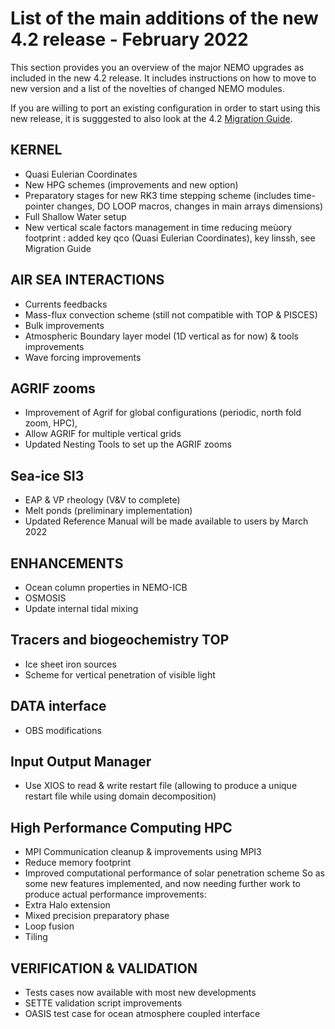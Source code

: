 # List of the main additions of the new 4.2 release - February 2022

This section provides you an overview of the major NEMO upgrades as included in the new 4.2 release. 
It includes instructions on how to move to new version and a list of the novelties of changed NEMO modules.

If you are willing to port an existing configuration in order to start using this new release, it is sugggested to also look at the 4.2 [Migration Guide](https://sites.nemo-ocean.io/user-guide/migration.html).

## KERNEL

- Quasi Eulerian Coordinates
- New HPG schemes (improvements and new option)
- Preparatory stages for new RK3 time stepping scheme (includes time-pointer changes, DO LOOP macros, changes in main arrays dimensions)
- Full Shallow Water setup
- New vertical scale factors management in time reducing meùory footprint : added key qco (Quasi Eulerian Coordinates), key linssh, see Migration Guide

## AIR SEA INTERACTIONS

- Currents feedbacks
- Mass-flux convection scheme (still not compatible with TOP & PISCES)
- Bulk improvements 
- Atmospheric Boundary layer model (1D vertical as for now) & tools improvements
- Wave forcing improvements

## AGRIF zooms

- Improvement of Agrif for global configurations (periodic, north fold zoom, HPC), 
- Allow AGRIF for multiple vertical grids
- Updated Nesting Tools to set up the AGRIF zooms

## Sea-ice SI3

- EAP & VP rheology (V&V to complete)
- Melt ponds (preliminary implementation)
- Updated Reference Manual will be made available to users by March 2022

## ENHANCEMENTS

- Ocean column properties in NEMO-ICB
- OSMOSIS
- Update internal tidal mixing 

## Tracers and biogeochemistry TOP

- Ice sheet iron sources
- Scheme for vertical penetration of visible light

## DATA interface

- OBS modifications

## Input Output Manager

- Use XIOS to read & write restart file (allowing to produce a unique restart file while using domain decomposition)

## High Performance Computing HPC

- MPI Communication cleanup & improvements using MPI3
- Reduce memory footprint
- Improved computational performance of solar penetration scheme
So as some new features implemented, and now needing further work to produce actual performance improvements:
- Extra Halo extension
- Mixed precision preparatory phase
- Loop fusion
- Tiling

## VERIFICATION & VALIDATION

- Tests cases now available with most  new developments
- SETTE validation script improvements
- OASIS test case for ocean atmosphere coupled interface
